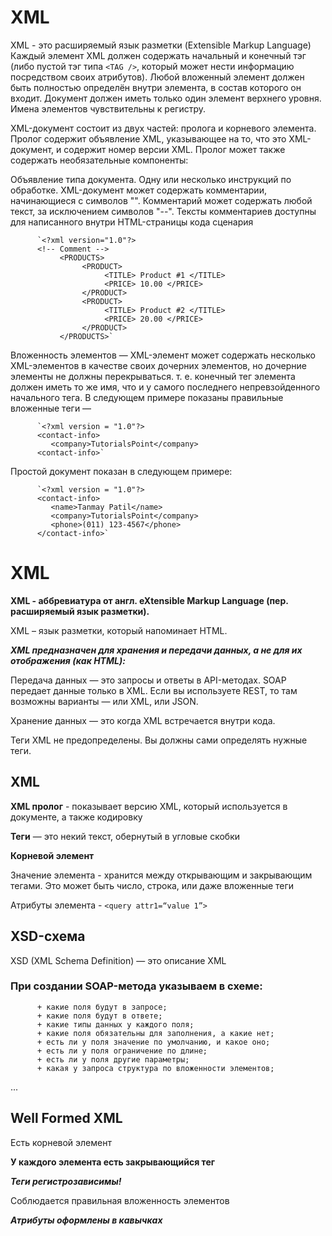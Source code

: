 # XML

XML - это расширяемый язык разметки (Extensible Markup Language)
Каждый элемент XML должен содержать начальный и конечный тэг (либо пустой тэг типа `<TAG />`, который может нести информацию посредством своих атрибутов).
Любой вложенный элемент должен быть полностью определён внутри элемента, в состав которого он входит.
Документ должен иметь только один элемент верхнего уровня.
Имена элементов чувствительны к регистру.

XML-документ состоит из двух частей: пролога и корневого элемента. Пролог содержит объявление XML, указывающее на то, что это XML-документ, и содержит номер версии XML. Пролог может также содержать необязательные компоненты:

Объявление типа документа.
Одну или несколько инструкций по обработке.
XML-документ может содержать комментарии, начинающиеся с символов "<!--" и заканчивающиеся символами "-->". Комментарий может содержать любой текст, за исключением символов "--". Тексты комментариев доступны для написанного внутри HTML-страницы кода сценария

          `<?xml version="1.0"?>
          <!-- Comment -->
               <PRODUCTS>
                    <PRODUCT>
                         <TITLE> Product #1 </TITLE>
                         <PRICE> 10.00 </PRICE>
                    </PRODUCT>
                    <PRODUCT>
                         <TITLE> Product #2 </TITLE>
                         <PRICE> 20.00 </PRICE>
                    </PRODUCT>
               </PRODUCTS>`


Вложенность элементов — XML-элемент может содержать несколько XML-элементов в качестве своих дочерних элементов, но дочерние элементы не должны перекрываться. т. е. конечный тег элемента должен иметь то же имя, что и у самого последнего непревзойденного начального тега.
В следующем примере показаны правильные вложенные теги —

          `<?xml version = "1.0"?>
          <contact-info>
             <company>TutorialsPoint</company>
          <contact-info>`

Простой документ показан в следующем примере:

          `<?xml version = "1.0"?>
          <contact-info>
             <name>Tanmay Patil</name>
             <company>TutorialsPoint</company>
             <phone>(011) 123-4567</phone>
          </contact-info>`
          
# XML
**XML - аббревиатура от англ. eXtensible Markup Language (пер. расширяемый язык разметки).**

XML – язык разметки, который напоминает HTML.

***XML предназначен для хранения и передачи данных, а не для их отображения (как HTML):***

Передача данных — это запросы и ответы в API-методах. SOAP передает данные только в XML. Если вы используете REST, то там возможны варианты — или XML, или JSON.

Хранение данных — это когда XML встречается внутри кода.

Теги XML не предопределены. Вы должны сами определять нужные теги.

## XML
**XML пролог** - показывает версию XML, который используется в документе, а также кодировку

**Теги** — это некий текст, обернутый в угловые скобки

**Корневой элемент**

Значение элемента - хранится между открывающим и закрывающим тегами. Это может быть число, строка, или даже вложенные теги

Атрибуты элемента - `<query attr1=“value 1”>`

## XSD-схема
XSD (XML Schema Definition) — это описание XML

### При создании SOAP-метода указываем в схеме:

          + какие поля будут в запросе;
          + какие поля будут в ответе;
          + какие типы данных у каждого поля;
          + какие поля обязательны для заполнения, а какие нет;
          + есть ли у поля значение по умолчанию, и какое оно;
          + есть ли у поля ограничение по длине;
          + есть ли у поля другие параметры;
          + какая у запроса структура по вложенности элементов;
...

## Well Formed XML
Есть корневой элемент

**У каждого элемента есть закрывающийся тег**

***Теги регистрозависимы!***

Соблюдается правильная вложенность элементов

***Атрибуты оформлены в кавычках***
